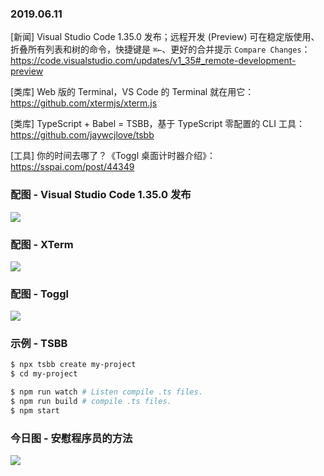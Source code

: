 ### 2019.06.11

[新闻] Visual Studio Code 1.35.0 发布；远程开发 (Preview) 可在稳定版使用、折叠所有列表和树的命令，快捷键是 `⌘←`、更好的合并提示 `Compare Changes`：<https://code.visualstudio.com/updates/v1_35#_remote-development-preview>

[类库] Web 版的 Terminal，VS Code 的 Terminal 就在用它：<https://github.com/xtermjs/xterm.js>

[类库] TypeScript + Babel = TSBB，基于 TypeScript 零配置的 CLI 工具：<https://github.com/jaywcjlove/tsbb>

[工具] 你的时间去哪了？《Toggl 桌面计时器介绍》：<https://sspai.com/post/44349>

### 配图 - Visual Studio Code 1.35.0 发布
![](https://code.visualstudio.com/assets/updates/1_35/compare-conflict.gif)

### 配图 - XTerm
![](https://img-blog.csdn.net/20180919142214625?watermark/2/text/aHR0cHM6Ly9ibG9nLmNzZG4ubmV0L2x4bG15Y3NkbmZyZWU=/font/5a6L5L2T/fontsize/400/fill/I0JBQkFCMA==/dissolve/70)

### 配图 - Toggl
![](https://cdn.sspai.com/2018/04/28/9a71a2be39d875008f9196d97122b6d5.jpg?imageView2/2/w/1120/q/90/interlace/1/ignore-error/1)

### 示例 - TSBB
```sh
$ npx tsbb create my-project
$ cd my-project

$ npm run watch # Listen compile .ts files.
$ npm run build # compile .ts files.
$ npm start
```

### 今日图 - 安慰程序员的方法
![](http://qn.40zhe.com/16b39c3e0a3096fa)
